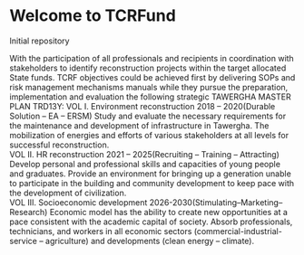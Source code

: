 # Welcome to TCRFund
Initial repository

With the participation of all professionals and recipients in coordination with stakeholders to identify reconstruction projects within the target allocated State funds. TCRF objectives could be achieved first by delivering SOPs and risk management mechanisms manuals while they pursue the preparation, implementation and evaluation the following strategic TAWERGHA MASTER PLAN TRD13Y:
VOL I. Environment reconstruction 2018 – 2020(Durable Solution – EA – ERSM) 
Study and evaluate the necessary requirements for the maintenance and development of infrastructure in Tawergha. 
The mobilization of energies and efforts of various stakeholders at all levels for successful reconstruction.  
VOL II. HR reconstruction 2021 – 2025(Recruiting – Training – Attracting)
Develop personal and professional skills and capacities of young people and graduates. 
Provide an environment for bringing up a generation unable to participate in the building and community development to keep pace with the development of civilization.  
VOL III. Socioeconomic development 2026-2030(Stimulating–Marketing–Research) 
Economic model has the ability to create new opportunities at a pace consistent with the academic capital of society. 
Absorb professionals, technicians, and workers in all economic sectors (commercial-industrial-service – agriculture) and developments (clean energy – climate).  
